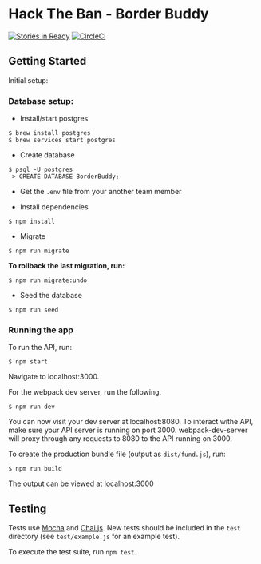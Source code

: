 # Hack The Ban - Border Buddy

[![Stories in Ready](https://badge.waffle.io/EmilyDev/Hack-The-Ban.png?label=ready&title=Ready)](https://waffle.io/EmilyDev/Hack-The-Ban)
[![CircleCI](https://circleci.com/gh/BorderBuddy/Border-Buddy/tree/master.svg?style=svg&circle-token=e6542681d7c1b67287fe02caf10508ed6087dd03)](https://circleci.com/gh/BorderBuddy/Border-Buddy/tree/master)

## Getting Started

Initial setup: 

### Database setup:

- Install/start postgres
 
```
$ brew install postgres
$ brew services start postgres
```

- Create database

```
$ psql -U postgres
 > CREATE DATABASE BorderBuddy;
```
- Get the `.env` file from your another team member

- Install dependencies

```
$ npm install
```

- Migrate 

```
$ npm run migrate
```

**To rollback the last migration, run:**
 
```
$ npm run migrate:undo
```

- Seed the database

```
$ npm run seed
```

### Running the app

To run the API, run: 

```
$ npm start
```

Navigate to localhost:3000.

For the webpack dev server, run the following.

```
$ npm run dev
```

You can now visit your dev server at localhost:8080. To interact withe API, make sure your API server is running on port 3000.
webpack-dev-server will proxy through any requests to 8080 to the API running on 3000.

To create the production bundle file (output as `dist/fund.js`), run:

```
$ npm run build
```

The output can be viewed at localhost:3000

## Testing

Tests use [Mocha](http://mochajs.org/) and [Chai.js](http://chaijs.com/). New tests should be included in the `test` directory (see `test/example.js` for an example test).

To execute the test suite, run `npm test`.
